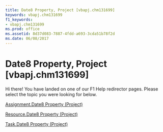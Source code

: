 ```yaml
---
title: Date8 Property, Project [vbapj.chm131699]
keywords: vbapj.chm131699
f1_keywords:
- vbapj.chm131699
ms.prod: office
ms.assetid: 8d37d083-7887-4fdd-a693-3cda51b78f2d
ms.date: 06/08/2017
---
```



# Date8 Property, Project [vbapj.chm131699]

Hi there! You have landed on one of our F1 Help redirector pages. Please select the topic you were looking for below.

[Assignment.Date8 Property (Project)](http://msdn.microsoft.com/library/cc1af84d-7b97-de6a-72c4-334fd6183303%28Office.15%29.aspx)

[Resource.Date8 Property (Project)](http://msdn.microsoft.com/library/6c5ddeda-37bf-8ad0-dec2-aae0ea7de2c5%28Office.15%29.aspx)

[Task.Date8 Property (Project)](http://msdn.microsoft.com/library/190946c1-50da-3b0a-2e54-debee39cb46f%28Office.15%29.aspx)


